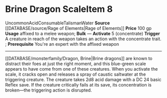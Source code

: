 ﻿---
actions: '[reaction]'
element: Water
id: '2625'
item_category: Consumables
item_subcategory: Talismans
level: '8'
name: Brine Dragon Scale
price: 100 gp
rarity: Uncommon
source: '[[DATABASE/source/Rage of Elements|Rage of Elements]]'
subcategory: consumable/talisman
trait:
- '[[DATABASE/trait/Acid|Acid]]'
- '[[DATABASE/trait/Consumable|Consumable]]'
- '[[DATABASE/trait/Talisman|Talisman]]'
- '[[DATABASE/trait/Uncommon|Uncommon]]'
- '[[DATABASE/trait/Water|Water]]'
trigger: A creature in reach of the weapon takes an action with the [[DATABASE/trait/Concentrate|concentrate]]
  trait.
type: Item
usage: affixed to a melee weapon

---
# Brine Dragon Scale<span class="item-type">Item 8</span>

<span class="trait-uncommon item-trait">Uncommon</span><span class="item-trait">Acid</span><span class="item-trait">Consumable</span><span class="item-trait">Talisman</span><span class="item-trait">Water</span>
**Source** [[DATABASE/source/Rage of Elements|Rage of Elements]]
**Price** 100 gp
**Usage** affixed to a melee weapon; **Bulk** —
**Activate** <span class="action-icon">5</span> (concentrate) **Trigger** A creature in reach of the weapon takes an action with the concentrate trait. ; **Prerequisite** You're an expert with the affixed weapon

---
[[DATABASE/monsterfamily/Dragon, Brine|Brine dragons]] are known to distract their foes at just the right moment, and this blue-green scale appears to have come from one of these creatures. When you activate the scale, it cracks open and releases a spray of caustic saltwater at the triggering creature. The creature takes 2d8 acid damage with a DC 24 basic Reflex save. If the creature critically fails at its save, its concentration is broken—the triggering action is disrupted.